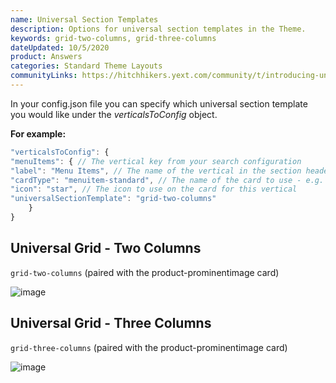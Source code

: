 ```yaml
---
name: Universal Section Templates
description: Options for universal section templates in the Theme.
keywords: grid-two-columns, grid-three-columns
dateUpdated: 10/5/2020
product: Answers
categories: Standard Theme Layouts
communityLinks: https://hitchhikers.yext.com/community/t/introducing-universal-search-section-templates/1483
---
```


In your config.json file you can specify which universal section template you would like under the *verticalsToConfig* object.

**For example:**

```js
"verticalsToConfig": {
"menuItems": { // The vertical key from your search configuration
"label": "Menu Items", // The name of the vertical in the section header and the navigation bar
"cardType": "menuitem-standard", // The name of the card to use - e.g. accordion, location, customcard
"icon": "star", // The icon to use on the card for this vertical
"universalSectionTemplate": "grid-two-columns"
    }
}
```

## Universal Grid - Two Columns
```grid-two-columns``` (paired with the product-prominentimage card)

![image](../../../Images/PagesTemplates/UniversalGrid2Column.png) 

## Universal Grid - Three Columns
```grid-three-columns``` (paired with the product-prominentimage card)

![image](../../../Images/PagesTemplates/UniversalGrid3Column.png) 

